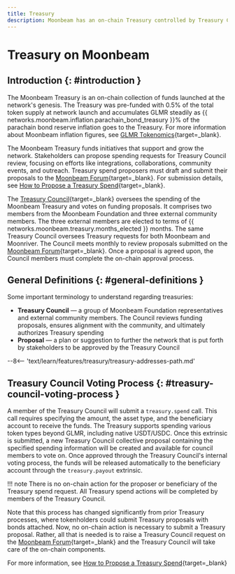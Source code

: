 ```yaml
---
title: Treasury
description: Moonbeam has an on-chain Treasury controlled by Treasury Council members, enabling stakeholders to submit proposals to further the network.
---
```


# Treasury on Moonbeam

## Introduction {: #introduction }

The Moonbeam Treasury is an on-chain collection of funds launched at the network's genesis. The Treasury was pre-funded with 0.5% of the total token supply at network launch and accumulates GLMR steadily as {{ networks.moonbeam.inflation.parachain_bond_treasury }}% of the parachain bond reserve inflation goes to the Treasury. For more information about Moonbeam inflation figures, see [GLMR Tokenomics](https://moonbeam.foundation/glimmer-token-tokenomics/){target=\_blank}.

The Moonbeam Treasury funds initiatives that support and grow the network. Stakeholders can propose spending requests for Treasury Council review, focusing on efforts like integrations, collaborations, community events, and outreach. Treasury spend proposers must draft and submit their proposals to the [Moonbeam Forum](https://forum.moonbeam.network/c/governance/treasury-proposals/8){target=\_blank}. For submission details, see [How to Propose a Treasury Spend](/tokens/governance/treasury-spend/){target=\_blank}.

The [Treasury Council](https://forum.moonbeam.network/g/TreasuryCouncil){target=\_blank} oversees the spending of the Moonbeam Treasury and votes on funding proposals. It comprises two members from the Moonbeam Foundation and three external community members. The three external members are elected to terms of {{ networks.moonbeam.treasury.months_elected }} months. The same Treasury Council oversees Treasury requests for both Moonbeam and Moonriver. The Council meets monthly to review proposals submitted on the [Moonbeam Forum](https://forum.moonbeam.network/c/governance/treasury-proposals/8){target=\_blank}. Once a proposal is agreed upon, the Council members must complete the on-chain approval process.

## General Definitions {: #general-definitions }

Some important terminology to understand regarding treasuries:

- **Treasury Council** — a group of Moonbeam Foundation representatives and external community members. The Council reviews funding proposals, ensures alignment with the community, and ultimately authorizes Treasury spending
- **Proposal** — a plan or suggestion to further the network that is put forth by stakeholders to be approved by the Treasury Council

--8<-- 'text/learn/features/treasury/treasury-addresses-path.md'

## Treasury Council Voting Process {: #treasury-council-voting-process }

A member of the Treasury Council will submit a `treasury.spend` call. This call requires specifying the amount, the asset type, and the beneficiary account to receive the funds. The Treasury supports spending various token types beyond GLMR, including native USDT/USDC. Once this extrinsic is submitted, a new Treasury Council collective proposal containing the specified spending information will be created and available for council members to vote on. Once approved through the Treasury Council's internal voting process, the funds will be released automatically to the beneficiary account through the `treasury.payout` extrinsic.
 
!!! note
    There is no on-chain action for the proposer or beneficiary of the Treasury spend request.
    All Treasury spend actions will be completed by members of the Treasury Council.

Note that this process has changed significantly from prior Treasury processes, where tokenholders could submit Treasury proposals with bonds attached. Now, no on-chain action is necessary to submit a Treasury proposal. Rather, all that is needed is to raise a Treasury Council request on the [Moonbeam Forum](https://forum.moonbeam.network/c/governance/treasury-proposals/8){target=\_blank} and the Treasury Council will take care of the on-chain components. 

For more information, see [How to Propose a Treasury Spend](/tokens/governance/treasury-spend/#next-steps){target=\_blank}